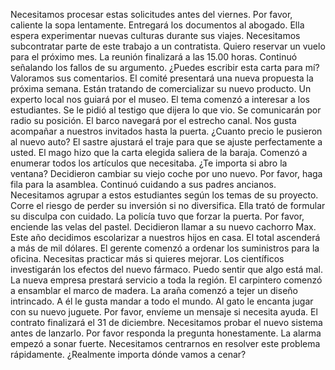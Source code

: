 Necesitamos procesar estas solicitudes antes del viernes.
Por favor, caliente la sopa lentamente.
Entregará los documentos al abogado.
Ella espera experimentar nuevas culturas durante sus viajes.
Necesitamos subcontratar parte de este trabajo a un contratista.
Quiero reservar un vuelo para el próximo mes.
La reunión finalizará a las 15.00 horas.
Continuó señalando los fallos de su argumento.
¿Puedes escribir esta carta para mí?
Valoramos sus comentarios.
El comité presentará una nueva propuesta la próxima semana.
Están tratando de comercializar su nuevo producto.
Un experto local nos guiará por el museo.
El tema comenzó a interesar a los estudiantes.
Se le pidió al testigo que dijera lo que vio.
Se comunicarán por radio su posición.
El barco navegará por el estrecho canal.
Nos gusta acompañar a nuestros invitados hasta la puerta.
¿Cuanto precio le pusieron al nuevo auto?
El sastre ajustará el traje para que se ajuste perfectamente a usted.
El mago hizo que la carta elegida saliera de la baraja.
Comenzó a enumerar todos los artículos que necesitaba.
¿Te importa si abro la ventana?
Decidieron cambiar su viejo coche por uno nuevo.
Por favor, haga fila para la asamblea.
Continuó cuidando a sus padres ancianos.
Necesitamos agrupar a estos estudiantes según los temas de su proyecto.
Corre el riesgo de perder su inversión si no diversifica.
Ella trató de formular su disculpa con cuidado.
La policía tuvo que forzar la puerta.
Por favor, enciende las velas del pastel.
Decidieron llamar a su nuevo cachorro Max.
Este año decidimos escolarizar a nuestros hijos en casa.
El total ascenderá a más de mil dólares.
El gerente comenzó a ordenar los suministros para la oficina.
Necesitas practicar más si quieres mejorar.
Los científicos investigarán los efectos del nuevo fármaco.
Puedo sentir que algo está mal.
La nueva empresa prestará servicio a toda la región.
El carpintero comenzó a ensamblar el marco de madera.
La araña comenzó a tejer un diseño intrincado.
A él le gusta mandar a todo el mundo.
Al gato le encanta jugar con su nuevo juguete.
Por favor, envíeme un mensaje si necesita ayuda.
El contrato finalizará el 31 de diciembre.
Necesitamos probar el nuevo sistema antes de lanzarlo.
Por favor responda la pregunta honestamente.
La alarma empezó a sonar fuerte.
Necesitamos centrarnos en resolver este problema rápidamente.
¿Realmente importa dónde vamos a cenar?
